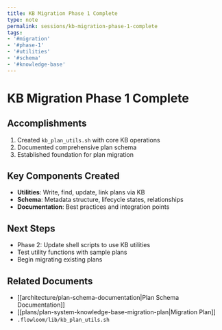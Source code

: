 ```yaml
---
title: KB Migration Phase 1 Complete
type: note
permalink: sessions/kb-migration-phase-1-complete
tags:
- '#migration'
- '#phase-1'
- '#utilities'
- '#schema'
- '#knowledge-base'
---
```


# KB Migration Phase 1 Complete

## Accomplishments
1. Created `kb_plan_utils.sh` with core KB operations
2. Documented comprehensive plan schema
3. Established foundation for plan migration

## Key Components Created
- **Utilities**: Write, find, update, link plans via KB
- **Schema**: Metadata structure, lifecycle states, relationships
- **Documentation**: Best practices and integration points

## Next Steps
- Phase 2: Update shell scripts to use KB utilities
- Test utility functions with sample plans
- Begin migrating existing plans

## Related Documents
- [[architecture/plan-schema-documentation|Plan Schema Documentation]]
- [[plans/plan-system-knowledge-base-migration-plan|Migration Plan]]
- `.flowloom/lib/kb_plan_utils.sh`